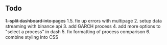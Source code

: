 ## Todo
~~1. split dashboard into pages~~
1.5. fix up errors with multipage
2. setup data streaming with binance api
3. add GARCH process
4. add more options to "select a process" in dash
5. fix formatting of process comparison
6. combine styling into CSS